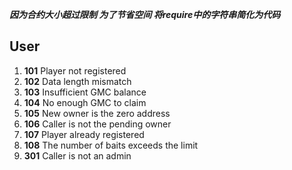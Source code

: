 ***因为合约大小超过限制 为了节省空间 将require中的字符串简化为代码***
## User
1. **101** Player not registered
2. **102** Data length mismatch
3. **103** Insufficient GMC balance
4. **104** No enough GMC to claim
5. **105** New owner is the zero address
6. **106** Caller is not the pending owner
7. **107** Player already registered
8. **108** The number of baits exceeds the limit
9. **301** Caller is not an admin

